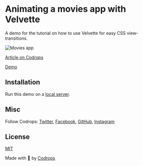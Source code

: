 # Animating a movies app with Velvette

A demo for the tutorial on how to use Velvette for easy CSS view-transitions.

![Movies app](https://tympanus.net/codrops/wp-content/uploads/2024/01/velvette.png?x65929)

[Article on Codrops](https://tympanus.net/codrops/?p=75261)

[Demo](http://tympanus.net/Tutorials/Velvette/)

## Installation

Run this demo on a [local server](https://developer.mozilla.org/en-US/docs/Learn/Common_questions/Tools_and_setup/set_up_a_local_testing_server).

## Misc

Follow Codrops: [Twitter](http://www.twitter.com/codrops), [Facebook](http://www.facebook.com/codrops), [GitHub](https://github.com/codrops), [Instagram](https://www.instagram.com/codropsss/)

## License
[MIT](LICENSE)

Made with :blue_heart:  by [Codrops](http://www.codrops.com)





